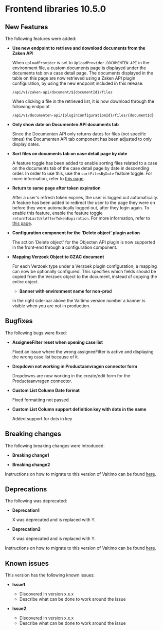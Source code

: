# Frontend libraries 10.5.0

## New Features

The following features were added:

* **Use new endpoint to retrieve and download documents from the Zaken API**

  When `uploadProvider` is set to `UploadProvider.DOCUMENTEN_API` in the environment file, a custom documents page is
  displayed under the documents tab on a case detail page. The documents displayed in the table on this page are now
  retrieved using a Zaken API plugin configuration, by using the new endpoint included in this release:

  `/api/v1/zaken-api/document/${documentId}/files`

  When clicking a file in the retrieved list, it is now download through the following endpoint

  `/api/v1/documenten-api/{pluginConfigurationId}/files/{documentId}`

* **Only show date on Documenten API documents tab**

  Since the Documenten API only returns dates for files (not specific times) the Documenten API tab component has been
  adjusted to only display dates.

* **Sort files on documents tab on case detail page by date**

  A feature toggle has been added to enable sorting files related to a case on the documents tab of the case detail page
  by date in descending order. In order to use this, use the `sortFilesByDate` feature toggle. For more information,
  refer to [this page](/reference/feature-toggles.md).

* **Return to same page after token expiration**

  After a user's refresh token expires, the user is logged out automatically. A feature has been added to redirect the
  user to the page they were on before they were automatically logged out, after they login again. To enable this
  feature, enable the feature toggle `returnToLastUrlAfterTokenExpiration`. For more information, refer to [this page](/reference/feature-toggles.md).

* **Configuration component for the 'Delete object' plugin action**

  The action 'Delete object' for the Objecten API plugin is now supported in the front-end through a configuration
  component.

* **Mapping Verzoek Object to GZAC document**

  For each Verzoek type under a Verzoek plugin configuration, a mapping can now be optionally configured. This specifies
  which fields should be copied from the Verzoek object to the document, instead of copying the entire object.

  * **Banner with environment name for non-prod**

  In the right side-bar above the Valtimo version number a banner is visible when you are not in production.


## Bugfixes

The following bugs were fixed:

* **AssigneeFilter reset when opening case list**

  Fixed an issue where the wrong assigneeFilter is active and displaying the wrong case list because of it.

* **Dropdown not working in Productaanvragen connector form**

  Dropdowns are now working in the create/edit form for the Productaanvragen connector.

* **Custom List Column Date format**

  Fixed formatting not passed

* **Custom List Column support definition key with dots in the name**

  Added support for dots in key

## Breaking changes

The following breaking changes were introduced:

* **Breaking change1**

* **Breaking change2**

Instructions on how to migrate to this version of Valtimo can be found [here](migration.md).

## Deprecations

The following was deprecated:

* **Deprecation1**

  X was deprecated and is replaced with Y.
* **Deprecation2**

  X was deprecated and is replaced with Y.

Instructions on how to migrate to this version of Valtimo can be found [here](migration.md).

## Known issues

This version has the following known issues:

* **Issue1**
    * Discovered in version x.x.x
    * Describe what can be done to work around the issue

* **Issue2**
    * Discovered in version x.x.x
    * Describe what can be done to work around the issue
